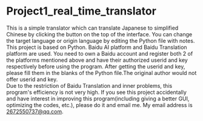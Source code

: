 # Project1_real_time_translator
This is a simple translator which can translate Japanese to simplified Chinese by clicking the button on the top of the interface. 
You can change the target language or origin language by editing the Python file with notes. This project is based on Python. Baidu AI platform and Baidu Translation platform are used.  You need to own a Baidu account and register both 2 of the platforms mentioned above and have their authorized userid and key respectively before using the program. After getting the userid and key, please fill them in the blanks of the Python file.The original author would not offer userid and key.  
Due to the restriction of Baidu Translation  and inner problems, this program's efficiency is not very high. If you see this project accidentally and have interest in improving this program(including giving a better GUI, optimizing the codes, etc.), please do it and email me. My email address is 2672550737@qq.com.
